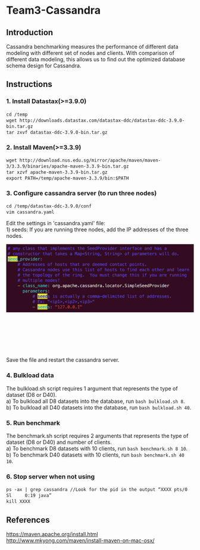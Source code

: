 # Team3-Cassandra

## Introduction
Cassandra benchmarking measures the performance of different data modeling with different set of nodes and clients. With comparison of different data modeling, this allows us to find out the optimized database schema design for Cassandra.

## Instructions
### 1. Install Datastax(>=3.9.0)
```
cd /temp 
wget http://downloads.datastax.com/datastax-ddc/datastax-ddc-3.9.0-bin.tar.gz
tar zxvf datastax-ddc-3.9.0-bin.tar.gz
```

### 2. Install Maven(>=3.3.9)
```
wget http://download.nus.edu.sg/mirror/apache/maven/maven-3/3.3.9/binaries/apache-maven-3.3.9-bin.tar.gz
tar xzvf apache-maven-3.3.9-bin.tar.gz
export PATH=/temp/apache-maven-3.3.9/bin:$PATH
```

### 3. Configure cassandra server (to run three nodes)
```
cd /temp/datastax-ddc-3.9.0/conf
vim cassandra.yaml
```
Edit the settings in 'cassandra.yaml' file:</br>
     1) seeds: If you are running three nodes, add the IP addresses of the three nodes.</br>
     <p><img style="display: block;
    margin: 0 auto;" align="left" src="https://github.com/jun159/Team3-Cassandra/blob/master/IMG%20CS4224.jpg" width="800"></p>
    
     <br><br><br><br>2) Listen: Add in the IP address of the current node in use.</br>
Save the file and restart the cassandra server.</br>

### 4. Bulkload data
The bulkload.sh script requires 1 argument that represents the type of dataset (D8 or D40). </br>
     a) To bulkload all D8 datasets into the database, run `bash bulkload.sh 8`. </br>
     b) To bulkload all D40 datasets into the database, run `bash bulkload.sh 40`. </br>

### 5. Run benchmark
The benchmark.sh script requires 2 arguments that represents the type of dataset (D8 or D40) and number of clients. </br>
     a) To benchmark D8 datasets with 10 clients, run `bash benchmark.sh 8 10`.</br>
     b) To benchmark D40 datasets with 10 clients, run `bash benchmark.sh 40 10`.</br>

### 6. Stop server when not using
```
ps -ax | grep cassandra //Look for the pid in the output “XXXX pts/0    Sl     0:19 java”
kill XXXX
```

## References
https://maven.apache.org/install.html </br>
http://www.mkyong.com/maven/install-maven-on-mac-osx/ </br>

